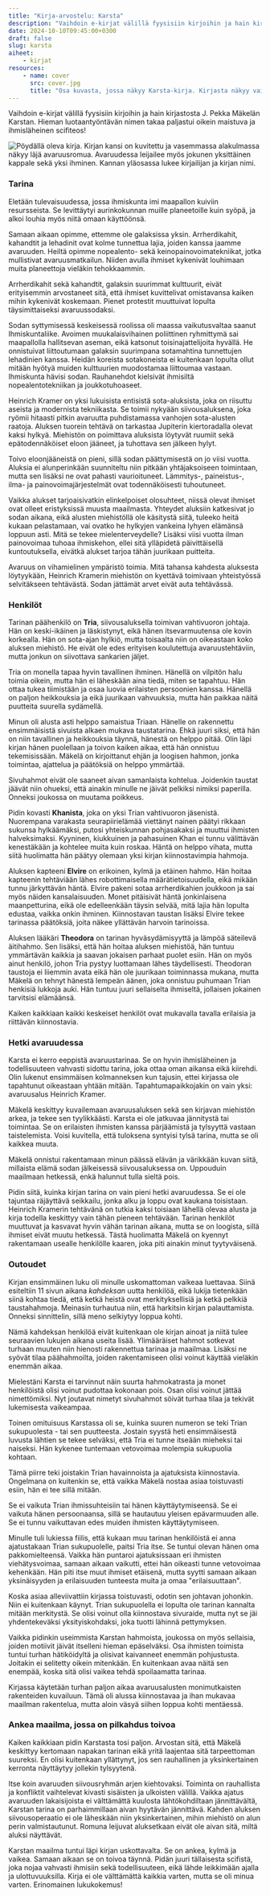 ```yaml
---
title: "Kirja-arvostelu: Karsta"
description: "Vaihdoin e-kirjat välillä fyysisiin kirjoihin ja hain kirjastosta J. Pekka Mäkelän Karstan. Hieman luotaantyöntävän nimen takaa paljastui oikein maistuva ja ihmisläheinen scifiteos!"
date: 2024-10-10T09:45:00+0300
draft: false
slug: karsta
aiheet:
    - kirjat
resources:
    - name: cover
      src: cover.jpg
      title: "Osa kuvasta, jossa näkyy Karsta-kirja. Kirjasta näkyy vain yläosa, jossa on kirjailijan ja kirjan nimi."
---
```

Vaihdoin e-kirjat välillä fyysisiin kirjoihin ja hain kirjastosta J. Pekka Mäkelän Karstan. Hieman luotaantyöntävän nimen takaa paljastui oikein maistuva ja ihmisläheinen scifiteos!

<!--more-->

![Pöydällä oleva kirja. Kirjan kansi on kuvitettu ja vasemmassa alakulmassa näkyy läjä avaruusromua. Avaruudessa leijailee myös jokunen yksittäinen kappale sekä yksi ihminen. Kannan yläosassa lukee kirjailijan ja kirjan nimi.](kansi.jpg)

### Tarina
Eletään tulevaisuudessa, jossa ihmiskunta imi maapallon kuiviin resursseista. Se levittäytyi aurinkokunnan muille planeetoille kuin syöpä, ja alkoi louhia myös niitä omaan käyttöönsä.

Samaan aikaan opimme, ettemme ole galaksissa yksin. Arrherdikahit, kahandtit ja lehadinit ovat kolme tunnettua lajia, joiden kanssa jaamme avaruuden. Heiltä opimme nopealento- sekä keinopainovoimatekniikat, jotka mullistivat avaruusmatkailun. Niiden avulla ihmiset kykenivät louhimaan muita planeettoja vieläkin tehokkaammin.

Arrherdikahit sekä kahandtit, galaksin suurimmat kulttuurit, eivät erityisemmin arvostaneet sitä, että ihmiset kuvittelivat omistavansa kaiken mihin kykenivät koskemaan. Pienet protestit muuttuivat lopulta täysimittaiseksi avaruussodaksi.

Sodan syttymisessä keskeisessä roolissa oli maassa vaikutusvaltaa saanut Ihmiskuntaliike. Avoimen muukalaisvihainen poliittinen ryhmittymä sai maapallolla hallitsevan aseman, eikä katsonut toisinajattelijoita hyvällä. He onnistuivat liittoutumaan galaksin suurimpana sotamahtina tunnettujen lehadinien kanssa. Heidän koreista sotakoneista ei kuitenkaan lopulta ollut mitään hyötyä muiden kulttuurien muodostamaa liittoumaa vastaan. Ihmiskunta hävisi sodan. Rauhanehdot kielsivät ihmisiltä nopealentotekniikan ja joukkotuhoaseet.

Heinrich Kramer on yksi lukuisista entisistä sota-aluksista, joka on riisuttu aseista ja modernista tekniikasta. Se toimii nykyään siivousaluksena, joka ryömii hitaasti pitkin avaruutta puhdistamassa vanhojen sota-alusten raatoja. Aluksen tuorein tehtävä on tarkastaa Jupiterin kiertoradalla olevat kaksi hylkyä. Miehistön on poimittava aluksista löytyvät ruumiit sekä epätodennäköiset eloon jääneet, ja tuhottava sen jälkeen hylyt.

Toivo eloonjääneistä on pieni, sillä sodan päättymisestä on jo viisi vuotta. Aluksia ei alunperinkään suunniteltu niin pitkään yhtäjaksoiseen toimintaan, mutta sen lisäksi ne ovat pahasti vaurioituneet. Lämmitys-, paineistus-, ilma- ja painovoimajärjestelmät ovat todennäköisesti tuhoutuneet.

Vaikka alukset tarjoaisivatkin elinkelpoiset olosuhteet, niissä olevat ihmiset ovat olleet eristyksissä muusta maailmasta. Yhteydet aluksiin katkesivat jo sodan aikana, eikä alusten miehistöllä ole käsitystä siitä, tuleeko heitä kukaan pelastamaan, vai ovatko he hylkyjen vankeina lyhyen elämänsä loppuun asti. Mitä se tekee mielenterveydelle? Lisäksi viisi vuotta ilman painovoimaa tuhoaa ihmiskehon, ellei sitä ylläpidetä päivittäisellä kuntoutuksella, eivätkä alukset tarjoa tähän juurikaan puitteita.

Avaruus on vihamielinen ympäristö toimia. Mitä tahansa kahdesta aluksesta löytyykään, Heinrich Kramerin miehistön on kyettävä toimivaan yhteistyössä selvitäkseen tehtävästä. Sodan jättämät arvet eivät auta tehtävässä. 

### Henkilöt
Tarinan päähenkilö on **Tria**, siivousaluksella toimivan vahtivuoron johtaja. Hän on keski-ikäinen ja läskistynyt, eikä hänen itsevarmuutensa ole kovin korkealla. Hän on sota-ajan hylkiö, mutta toisaalta niin on oikeastaan koko aluksen miehistö. He eivät ole edes erityisen koulutettuja avaruustehtäviin, mutta jonkun on siivottava sankarien jäljet.

Tria on monella tapaa hyvin tavallinen ihminen. Hänellä on vilpitön halu toimia oikein, mutta hän ei läheskään aina tiedä, miten se tapahtuu. Hän ottaa tukea tiimistään ja osaa luovia erilaisten persoonien kanssa. Hänellä on paljon heikkouksia ja eikä juurikaan vahvuuksia, mutta hän paikkaa näitä puutteita suurella sydämellä.

Minun oli alusta asti helppo samaistua Triaan. Hänelle on rakennettu ensimmäisistä sivuista alkaen mukava taustatarina. Ehkä juuri siksi, että hän on niin tavallinen ja heikkouksia täynnä, hänestä on helppo pitää. Olin läpi kirjan hänen puolellaan ja toivon kaiken aikaa, että hän onnistuu tekemisissään. Mäkelä on kirjoittanut ehjän ja loogisen hahmon, jonka toimintaa, ajattelua ja päätöksiä on helppo ymmärtää.

Sivuhahmot eivät ole saaneet aivan samanlaista kohtelua. Joidenkin taustat jäävät niin ohueksi, että ainakin minulle ne jäivät pelkiksi nimiksi paperilla. Onneksi joukossa on muutama poikkeus.

Pidin kovasti **Khanista**, joka on yksi Trian vahtivuoron jäsenistä. Nuorempana varakasta seurapiirielämää viettänyt nainen päätyi rikkaan sukunsa hylkäämäksi, putosi yhteiskunnan pohjasakaksi ja muuttui ihmisten halveksimaksi. Kyyninen, kiukkuinen ja pahasuinen Khan ei tunnu välittävän kenestäkään ja kohtelee muita kuin roskaa. Häntä on helppo vihata, mutta siitä huolimatta hän päätyy olemaan yksi kirjan kiinnostavimpia hahmoja.

Aluksen kapteeni **Elvire** on erikoinen, kylmä ja etäinen hahmo. Hän hoitaa kapteenin tehtäviään lähes robottimaisella määrätietoisuudella, eikä mikään tunnu järkyttävän häntä. Elvire pakeni sotaa arrherdikahien joukkoon ja sai myös näiden kansalaisuuden. Monet pitäisivät häntä jonkinlaisena maanpetturina, eikä ole edelleenkään täysin selvää, mitä lajia hän lopulta edustaa, vaikka onkin ihminen. Kiinnostavan taustan lisäksi Elvire tekee tarinassa päätöksiä, joita näkee yllättävän harvoin tarinoissa.

Aluksen lääkäri **Theodora** on tarinan hyväsydämisyyttä ja lämpöä säteilevä äitihahmo. Sen lisäksi, että hän hoitaa aluksen miehistöä, hän tuntuu ymmärtävän kaikkia ja saavan jokaisen parhaat puolet esiin. Hän on myös ainut henkilö, johon Tria pystyy luottamaan lähes täydellisesti. Theodoran taustoja ei liiemmin avata eikä hän ole juurikaan toiminnassa mukana, mutta Mäkelä on tehnyt hänestä lempeän äänen, joka onnistuu puhumaan Trian henkisiä lukkoja auki. Hän tuntuu juuri sellaiselta ihmiseltä, jollaisen jokainen tarvitsisi elämäänsä.

Kaiken kaikkiaan kaikki keskeiset henkilöt ovat mukavalla tavalla erilaisia ja riittävän kiinnostavia.

### Hetki avaruudessa
Karsta ei kerro eeppistä avaruustarinaa. Se on hyvin ihmisläheinen ja todellisuuteen vahvasti sidottu tarina, joka ottaa oman aikansa eikä kiirehdi. Olin lukenut ensimmäisen kolmanneksen kun tajusin, ettei kirjassa ole tapahtunut oikeastaan yhtään mitään. Tapahtumapaikkojakin on vain yksi: avaruusalus Heinrich Kramer.

Mäkelä keskittyy kuvailemaan avaruusaluksen sekä sen kirjavan miehistön arkea, ja tekee sen tyylikkäästi. Karsta ei ole jatkuvaa jännitystä tai toimintaa. Se on erilaisten ihmisten kanssa pärjäämistä ja tylsyyttä vastaan taistelemista. Voisi kuvitella, että tuloksena syntyisi tylsä tarina, mutta se oli kaikkea muuta.

Mäkelä onnistui rakentamaan minun päässä elävän ja värikkään kuvan siitä, millaista elämä sodan jälkeisessä siivousaluksessa on. Uppouduin maailmaan hetkessä, enkä halunnut tulla sieltä pois.

Pidin siitä, kuinka kirjan tarina on vain pieni hetki avaruudessa. Se ei ole tajuntaa räjäyttävä seikkailu, jonka alku ja loppu ovat kaukana toisistaan. Heinrich Kramerin tehtävänä on tutkia kaksi toisiaan lähellä olevaa alusta ja kirja todella keskittyy vain tähän pieneen tehtävään. Tarinan henkilöt muuttuvat ja kasvavat hyvin vähän tarinan aikana, mutta se on loogista, sillä ihmiset eivät muutu hetkessä. Tästä huolimatta Mäkelä on kyennyt rakentamaan usealle henkilölle kaaren, joka piti ainakin minut tyytyväisenä.

### Outoudet
Kirjan ensimmäinen luku oli minulle uskomattoman vaikeaa luettavaa. Siinä esiteltiin 11 sivun aikana *kahdeksan* uutta henkilöä, eikä lukija tietenkään siinä kohtaa tiedä, että ketkä heistä ovat merkityksellisiä ja ketkä pelkkiä taustahahmoja. Meinasin turhautua niin, että harkitsin kirjan palauttamista. Onneksi sinnittelin, sillä meno selkiytyy loppua kohti.

Nämä kahdeksan henkilöä eivät kuitenkaan ole kirjan ainoat ja niitä tulee seuraavien lukujen aikana useita lisää. Ylimääräiset hahmot sotkevat turhaan muuten niin hienosti rakennettua tarinaa ja maailmaa. Lisäksi ne syövät tilaa päähahmoilta, joiden rakentamiseen olisi voinut käyttää vieläkin enemmän aikaa.

Mielestäni Karsta ei tarvinnut näin suurta hahmokatrasta ja monet henkilöistä olisi voinut pudottaa kokonaan pois. Osan olisi voinut jättää nimettömiksi. Nyt joutavat nimetyt sivuhahmot söivät turhaa tilaa ja tekivät lukemisesta vaikeampaa.

Toinen omituisuus Karstassa oli se, kuinka suuren numeron se teki Trian sukupuolesta - tai sen puutteesta. Jostain syystä heti ensimmäisestä luvusta lähtien se tekee selväksi, että Tria ei tunne itseään mieheksi tai naiseksi. Hän kykenee tuntemaan vetovoimaa molempia sukupuolia kohtaan.

Tämä piirre teki joistakin Trian havainnoista ja ajatuksista kiinnostavia. Ongelmana on kuitenkin se, että vaikka Mäkelä nostaa asiaa toistuvasti esiin, hän ei tee sillä mitään.

Se ei vaikuta Trian ihmissuhteisiin tai hänen käyttäytymiseensä. Se ei vaikuta hänen persoonaansa, sillä se hautautuu yleisen epävarmuuden alle. Se ei tunnu vaikuttavan edes muiden ihmisten käyttäytymiseen.

Minulle tuli lukiessa fiilis, että kukaan muu tarinan henkilöistä ei anna ajatustakaan Trian sukupuolelle, paitsi Tria itse. Se tuntui olevan hänen oma pakkomielteensä. Vaikka hän puntaroi ajatuksissaan eri ihmisten viehätysvoimaa, samaan aikaan vaikutti, ettei hän oikeasti tunne vetovoimaa kehenkään. Hän piti itse muut ihmiset etäisenä, mutta syytti samaan aikaan yksinäisyyden ja erilaisuuden tunteesta muita ja omaa "erilaisuuttaan".

Koska asiaa alleviivattiin kirjassa toistuvasti, odotin sen johtavan johonkin. Niin ei kuitenkaan käynyt. Trian sukupuolella ei lopulta ole tarinan kannalta mitään merkitystä. Se olisi voinut olla kiinnostava sivuraide, mutta nyt se jäi yhdentekeväksi yksityiskohdaksi, joka tuotti lähinnä pettymyksen.

Vaikka pidinkin useimmista Karstan hahmoista, joukossa on myös sellaisia, joiden motiivit jäivät itselleni hieman epäselväksi. Osa ihmisten toimista tuntui turhan hätiköidyltä ja olisivat kaivanneet enemmän pohjustusta. Joitakin ei selitetty oikein mitenkään. En kuitenkaan avaa näitä sen enempää, koska sitä olisi vaikea tehdä spoilaamatta tarinaa.

Kirjassa käytetään turhan paljon aikaa avaruusalusten monimutkaisten rakenteiden kuvailuun. Tämä oli alussa kiinnostavaa ja ihan mukavaa maailman rakentelua, mutta aloin väsyä siihen loppua kohti mentäessä.

### Ankea maailma, jossa on pilkahdus toivoa
Kaiken kaikkiaan pidin Karstasta tosi paljon. Arvostan sitä, että Mäkelä keskittyy kertomaan napakan tarinan eikä yritä laajentaa sitä tarpeettoman suureksi. En olisi kuitenkaan yllättynyt, jos sen rauhallinen ja yksinkertainen kerronta näyttäytyy jollekin tylsyytenä.

Itse koin avaruuden siivousryhmän arjen kiehtovaksi. Toiminta on rauhallista ja konfliktit vaihtelevat kivasti sisäisten ja ulkoisten välillä. Vaikka ajatus avaruuden lakaisijoista ei välttämättä kuulosta lähtökohdiltaan jännittävältä, Karstan tarina on parhaimmillaan aivan hyytävän jännittävä. Kahden aluksen siivousoperaatio ei ole läheskään niin yksinkertainen, mihin miehistö on alun perin valmistautunut. Romuna leijuvat aluksetkaan eivät ole aivan sitä, miltä aluksi näyttävät.

Karstan maailma tuntui läpi kirjan uskottavalta. Se on ankea, kylmä ja vaikea. Samaan aikaan se on toivoa täynnä. Pidän juuri tällaisesta scifistä, joka nojaa vahvasti ihmisiin sekä todellisuuteen, eikä lähde leikkimään ajalla ja ulottuvuuksilla. Kirja ei ole välttämättä kaikkia varten, mutta se oli minua varten. Erinomainen lukukokemus!